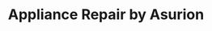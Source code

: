 ---
title: "Appliance Repair by Asurion"
url: /grand-prairie/appliance-repair-by-asurion/
shop: appliance
---
